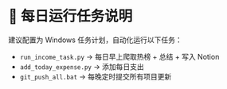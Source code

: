 # 📆 每日运行任务说明

建议配置为 Windows 任务计划，自动化运行以下任务：

- `run_income_task.py` → 每日早上爬取热榜 + 总结 + 写入 Notion
- `add_today_expense.py` → 添加每日支出
- `git_push_all.bat` → 每晚定时提交所有项目更新